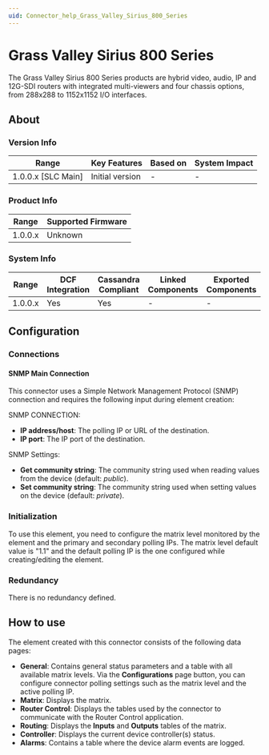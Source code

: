 ```yaml
---
uid: Connector_help_Grass_Valley_Sirius_800_Series
---
```


# Grass Valley Sirius 800 Series

The Grass Valley Sirius 800 Series products are hybrid video, audio, IP and 12G-SDI routers with integrated multi-viewers and four chassis options, from 288x288 to 1152x1152 I/O interfaces.

## About

### Version Info

| Range                | Key Features     | Based on     | System Impact     |
|----------------------|------------------|--------------|-------------------|
| 1.0.0.x [SLC Main]   | Initial version  | -            | -                 |

### Product Info

| Range     | Supported Firmware     |
|-----------|------------------------|
| 1.0.0.x   | Unknown                |

### System Info

| Range     | DCF Integration     | Cassandra Compliant     | Linked Components     | Exported Components     |
|-----------|---------------------|-------------------------|-----------------------|-------------------------|
| 1.0.0.x   | Yes                 | Yes                     | -                     | -                       |

## Configuration

### Connections

#### SNMP Main Connection

This connector uses a Simple Network Management Protocol (SNMP) connection and requires the following input during element creation:

SNMP CONNECTION:

- **IP address/host**: The polling IP or URL of the destination.
- **IP port**: The IP port of the destination.

SNMP Settings:

- **Get community string**: The community string used when reading values from the device (default: *public*).
- **Set community string**: The community string used when setting values on the device (default: *private*).

### Initialization

To use this element, you need to configure the matrix level monitored by the element and the primary and secondary polling IPs.
The matrix level default value is "1.1" and the default polling IP is the one configured while creating/editing the element.

### Redundancy

There is no redundancy defined.

## How to use

The element created with this connector consists of the following data pages:

- **General**: Contains general status parameters and a table with all available matrix levels.
  Via the **Configurations** page button, you can configure connector polling settings such as the matrix level and the active polling IP.
- **Matrix**: Displays the matrix.
- **Router Control**: Displays the tables used by the connector to communicate with the Router Control application.
- **Routing**: Displays the **Inputs** and **Outputs** tables of the matrix.
- **Controller**: Displays the current device controller(s) status.
- **Alarms**: Contains a table where the device alarm events are logged.
